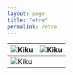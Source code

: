 ```yaml
---
layout: page
title: "etre"
permalink: /etre
---
```



| ![Kiku](docs/snapshot/home.jpeg)        | ![Kiku](docs/snapshot/sub.jpeg) |
| --------------------------------------- | --------------------------------------- |
| ![Kiku](docs/snapshot/user-center.jpeg) |                                         |

